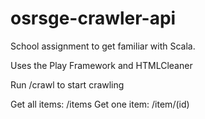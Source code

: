 # osrsge-crawler-api
School assignment to get familiar with Scala.

Uses the Play Framework and HTMLCleaner

Run /crawl to start crawling

Get all items:  /items
Get one item:   /item/(id)
